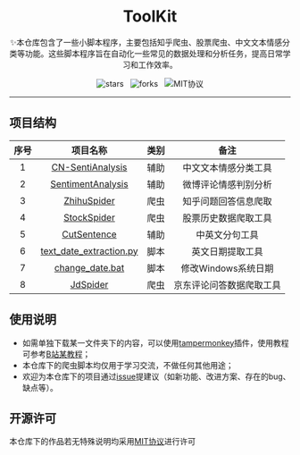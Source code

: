 <h1 align="center">
    ToolKit
</h1>
<p align="center">✨本仓库包含了一些小脚本程序，主要包括知乎爬虫、股票爬虫、中文文本情感分类等功能。这些脚本程序旨在自动化一些常见的数据处理和分析任务，提高日常学习和工作效率。
<p align="center"><img src="https://img.shields.io/github/stars/Duguce/ToolKit.svg?color=purple" alt="stars">&nbsp&nbsp&nbsp<img src="https://img.shields.io/github/forks/Duguce/ToolKit.svg?color=red" alt="forks">&nbsp&nbsp&nbsp<img src="https://img.shields.io/badge/license-MIT-yellow" alt="MIT协议"></p>


------

## 项目结构

| 序号 |                       项目名称                       | 类别 |           备注           |
| :--: | :--------------------------------------------------: | :--: | :----------------------: |
|  1   |        [CN-SentiAnalysis](./CN-SentiAnalysis)        | 辅助 |   中文文本情感分类工具   |
|  2   |       [SentimentAnalysis](./SentimentAnalysis)       | 辅助 |   微博评论情感判别分析   |
|  3   |             [ZhihuSpider](./ZhihuSpider)             | 爬虫 |   知乎问题回答信息爬取   |
|  4   |             [StockSpider](./StockSpider)             | 爬虫 |   股票历史数据爬取工具   |
|  5   |             [CutSentence](./CutSentence)             | 辅助 |      中英文分句工具      |
|  6   | [text_date_extraction.py](./text_date_extraction.py) | 脚本 |     英文日期提取工具     |
|  7   |         [change_date.bat](./change_date.bat)         | 脚本 |   修改Windows系统日期    |
|  8   |                [JdSpider](./JdSpider)                | 爬虫 | 京东评论问答数据爬取工具 |

## 使用说明

- 如需单独下载某一文件夹下的内容，可以使用[tampermonkey](https://www.tampermonkey.net/)插件，使用教程可参考[B站某教程](https://www.bilibili.com/video/BV1rL411K7Mx?spm_id_from=333.880.my_history.page.click&vd_source=0107121ae6b1cce515e0c483ec265833)；
- 本仓库下的爬虫脚本均仅用于学习交流，不做任何其他用途；
- 欢迎为本仓库下的项目通过[issue](https://github.com/Duguce/ToolKit/issues)提建议（如新功能、改进方案、存在的bug、缺点等）。



## 开源许可

本仓库下的作品若无特殊说明均采用[MIT协议](./LICENSE)进行许可

